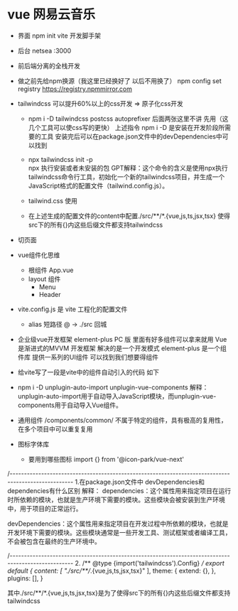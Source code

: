 # vue 网易云音乐

- 界面
    npm init vite 开发脚手架
- 后台
    netsea
    :3000
- 前后端分离的全栈开发

- 做之前先给npm换源（我这里已经换好了 以后不用换了）
npm config set registry https://registry.npmmirror.com

- tailwindcss  可以提升60%以上的css开发  => 原子化css开发
    -  npm i -D tailwindcss postcss autoprefixer  后面两张这里不讲 先用（这几个工具可以使css写的更快）
    上述指令 npm i -D 是安装在开发阶段所需要的工具  安装完后可以在package.json文件中的devDependencies中可以找到

    - npx tailwindcss init -p  
        npx 执行安装或者未安装的包
        GPT解释：这个命令的含义是使用npx执行tailwindcss命令行工具，初始化一个新的tailwindcss项目，并生成一个JavaScript格式的配置文件（tailwind.config.js）。

    - tailwind.css
      使用

    - 在上述生成的配置文件的content中配置./src/**/*.{vue,js,ts,jsx,tsx}  使得src下的所有{}内这些后缀文件都支持tailwindcss


- 切页面
- vue组件化思维
    - 根组件 App.vue
    - layout 组件
      - Menu
      - Header

- vite.config.js 是 vite 工程化的配置文件
    - alias 短路径
        @ -> ./src 回城

- 企业级vue开发框架 element-plus PC 版
    里面有好多组件可以拿来就用
    Vue 是渐进式的MVVM 开发框架  解决的是一个开发模式
    element-plus 是一个组件库 提供一系列的UI组件  可以找到我们想要得组件

- 给vite写了一段是vite中的组件自动引入的代码 如下
-  npm i -D unplugin-auto-import unplugin-vue-components
  解释：
  unplugin-auto-import用于自动导入JavaScript模块，而unplugin-vue-components用于自动导入Vue组件。


- 通用组件
    /components/common/
    不属于特定的组件，具有极高的复用性，在多个项目中可以重复复用

- 图标字体库
    - 要用到哪些图标
        import {} from '@icon-park/vue-next'













/----------------------------------------------------------------------------------------------------
1.在package.json文件中 
devDependencies和dependencies有什么区别
  解释：
  dependencies：这个属性用来指定项目在运行时所依赖的模块，也就是生产环境下需要的模块。这些模块会被安装到生产环境中，用于项目的正常运行。

  devDependencies：这个属性用来指定项目在开发过程中所依赖的模块，也就是开发环境下需要的模块。这些模块通常是一些开发工具、测试框架或者编译工具，不会被包含在最终的生产环境中。

/----------------------------------------------------------------------------------------------------
2.
/** @type {import('tailwindcss').Config} */
export default {
  content: [
    "./src/**/*.{vue,js,ts,jsx,tsx}"
  ],
  theme: {
    extend: {},
  },
  plugins: [],
}

其中./src/**/*.{vue,js,ts,jsx,tsx}是为了使得src下的所有{}内这些后缀文件都支持tailwindcss